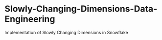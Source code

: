 # Slowly-Changing-Dimensions-Data-Engineering
Implementation of Slowly Changing Dimensions in Snowflake
